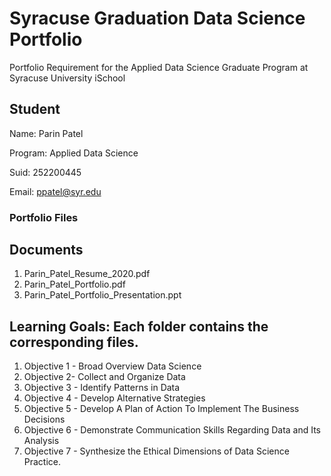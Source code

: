 # Syracuse Graduation Data Science Portfolio

Portfolio Requirement for the Applied Data Science Graduate Program at Syracuse University iSchool

## Student

Name: Parin Patel

Program: Applied Data Science

Suid: 252200445 

Email: ppatel@syr.edu

### Portfolio Files

## Documents
1. Parin_Patel_Resume_2020.pdf
2. Parin_Patel_Portfolio.pdf
3. Parin_Patel_Portfolio_Presentation.ppt


## Learning Goals: Each folder contains the corresponding files. 
1. Objective 1 - Broad Overview Data Science
2. Objective 2- Collect and Organize Data
3. Objective 3 - Identify Patterns in Data 
4. Objective 4 - Develop Alternative Strategies
5. Objective 5 - Develop A Plan of Action To Implement The Business Decisions 
6. Objective 6 - Demonstrate Communication Skills Regarding Data and Its Analysis 
7. Objective 7 - Synthesize the Ethical Dimensions of Data Science Practice.
